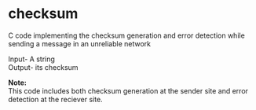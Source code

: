 # checksum
C code implementing the checksum generation and error detection while sending a message in an unreliable network


Input- A string<br>
Output- its checksum

<b>Note:</b><br>
This code includes both checksum generation at the sender site and error detection at the reciever site.
